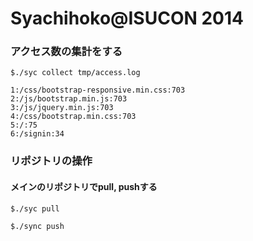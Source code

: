 Syachihoko@ISUCON 2014
==========

### アクセス数の集計をする

```
$./syc collect tmp/access.log
```

```
1:/css/bootstrap-responsive.min.css:703
2:/js/bootstrap.min.js:703
3:/js/jquery.min.js:703
4:/css/bootstrap.min.css:703
5:/:75
6:/signin:34
```

### リポジトリの操作

#### メインのリポジトリでpull, pushする
```
$./syc pull
```

```
$./sync push
```
